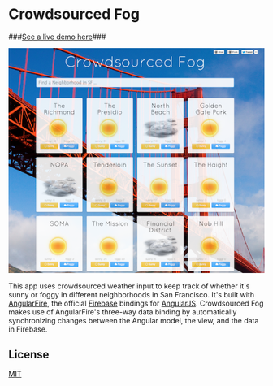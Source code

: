 # Crowdsourced Fog

###[See a live demo here](http://firebase.github.io/crowdsourced-fog/)###

<a href="http://firebase.github.io/crowdsourced-fog/" target="_blank"><img src="demo.png"/></a>

This app uses crowdsourced weather input to keep track of whether it's sunny or foggy in different neighborhoods in San Francisco. It's built with [AngularFire](http://angularfire.com/), the official [Firebase](https://www.firebase.com/) bindings for [AngularJS](http://angularjs.org/). Crowdsourced Fog makes use of AngularFire's three-way data binding by automatically synchronizing changes between the Angular model, the view, and the data in Firebase.

## License

[MIT](http://firebase.mit-license.org/)